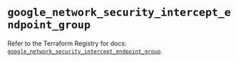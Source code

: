 # `google_network_security_intercept_endpoint_group`

Refer to the Terraform Registry for docs: [`google_network_security_intercept_endpoint_group`](https://registry.terraform.io/providers/hashicorp/google-beta/6.50.0/docs/resources/google_network_security_intercept_endpoint_group).
